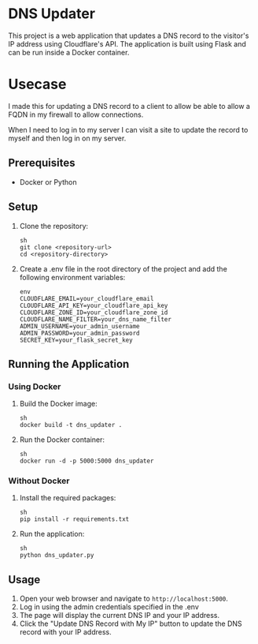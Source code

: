 # DNS Updater

This project is a web application that updates a DNS record to the visitor's IP address using Cloudflare's API. The application is built using Flask and can be run inside a Docker container.

# Usecase
I made this for updating a DNS record to a client to allow be able to allow a FQDN in my firewall to allow connections. 

When I need to log in to my server I can visit a site to update the record to myself and then log in on my server.  

## Prerequisites

- Docker or Python

## Setup

1. Clone the repository:
    ```
    sh
    git clone <repository-url>
    cd <repository-directory>
    ```

2. Create a .env file in the root directory of the project and add the following environment variables:
    ```
    env
    CLOUDFLARE_EMAIL=your_cloudflare_email
    CLOUDFLARE_API_KEY=your_cloudflare_api_key
    CLOUDFLARE_ZONE_ID=your_cloudflare_zone_id
    CLOUDFLARE_NAME_FILTER=your_dns_name_filter
    ADMIN_USERNAME=your_admin_username
    ADMIN_PASSWORD=your_admin_password
    SECRET_KEY=your_flask_secret_key
    ```

## Running the Application

### Using Docker

1. Build the Docker image:
    ```
    sh
    docker build -t dns_updater .
    ```

2. Run the Docker container:
    ```
    sh
    docker run -d -p 5000:5000 dns_updater
    ```

### Without Docker

1. Install the required packages:
    ```
    sh
    pip install -r requirements.txt
    ```

2. Run the application:
    ```
    sh
    python dns_updater.py
    ```

## Usage

1. Open your web browser and navigate to `http://localhost:5000`.
2. Log in using the admin credentials specified in the .env
3. The page will display the current DNS IP and your IP address.
4. Click the "Update DNS Record with My IP" button to update the DNS record with your IP address.